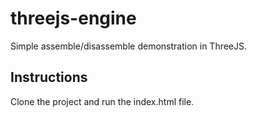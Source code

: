 # threejs-engine
Simple assemble/disassemble demonstration in ThreeJS.

## Instructions

Clone the project and run the index.html file.
